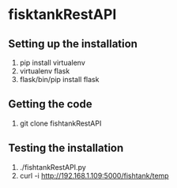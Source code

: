 # fisktankRestAPI

## Setting up the installation
1. pip install virtualenv
1. virtualenv flask
1. flask/bin/pip install flask

## Getting the code
1. git clone fishtankRestAPI

## Testing the installation
1. ./fishtankRestAPI.py
1.  curl -i http://192.168.1.109:5000/fishtank/temp

